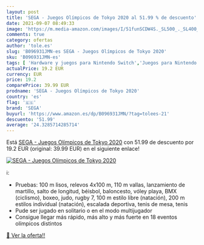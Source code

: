 ```yaml
---
layout: post
title: 'SEGA - Juegos Olímpicos de Tokyo 2020 al 51.99 % de descuento'
date: 2021-09-07 08:49:33
image: 'https://m.media-amazon.com/images/I/51funSCDW4S._SL500_._SL400_.jpg'
comments: true
category: ofertas
author: 'tole.es'
slug: 'B096931JMN-es SEGA - Juegos Olímpicos de Tokyo 2020'
sku: 'B096931JMN-es'
tags: [ 'Hardware y juegos para Nintendo Switch','Juegos para Nintendo Switch','Videojuegos','sega', ]
actualPrice: 19.2 EUR
currency: EUR
price: 19.2
comparePrice: 39.99 EUR
prodname: 'SEGA - Juegos Olímpicos de Tokyo 2020'
country: 'es'
flag: '🇪🇸'
brand: 'SEGA'
buyurl: 'https://www.amazon.es/dp/B096931JMN/?tag=tolees-21'
descuento: '51.99'
average: '24.3285714285714'
---
```


Está [SEGA - Juegos Olímpicos de Tokyo 2020](https://www.amazon.es/dp/B096931JMN/?tag=tolees-21) con 51.99 de descuento por 19.2 EUR (original: 39.99 EUR) en el siguiente enlace!

[![SEGA - Juegos Olímpicos de Tokyo 2020](https://m.media-amazon.com/images/I/51funSCDW4S._SL500_._SL400_.jpg)](https://www.amazon.es/dp/B096931JMN/?tag=tolees-21)

ℹ️:

- Pruebas: 100 m lisos, relevos 4x100 m, 110 m vallas, lanzamiento de martillo, salto de longitud, béisbol, baloncesto, vóley playa, BMX (ciclismo), boxeo, judo, rugby 7, 100 m estilo libre (natación), 200 m estilos individual (natación), escalada deportiva, tenis de mesa, tenis
- Pude ser jugado en solitario o en el modo multijugador
- Consigue llegar más rápido, más alto y más fuerte en 18 eventos olímpicos distintos

[🛒 Ver la oferta!!](https://www.amazon.es/dp/B096931JMN/?tag=tolees-21)
